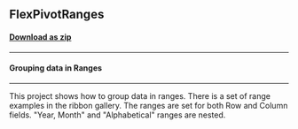 ## FlexPivotRanges
#### [Download as zip](https://grapecity.github.io/DownGit/#/home?url=https://github.com/GrapeCity/ComponentOne-WinForms-Samples/tree/master/NetFramework\FlexPivot\CS\FlexPivotRanges\FlexPivotRanges)
____
#### Grouping data in Ranges 
____
This project shows how to group data in ranges. There is a set of range examples in the ribbon gallery. The ranges are set for both Row and Column fields. "Year, Month" and "Alphabetical" ranges are nested.  